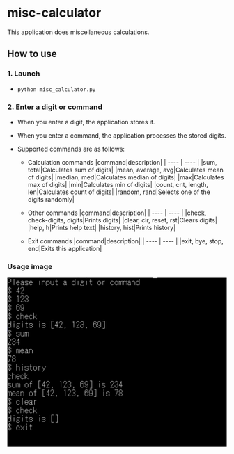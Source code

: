 # misc-calculator
This application does miscellaneous calculations.

## How to use
### 1. Launch
- `python misc_calculator.py`

### 2. Enter a digit or command
- When you enter a digit, the application stores it.
- When you enter a command, the application processes the stored digits.
- Supported commands are as follows:

  - Calculation commands
      |command|description|
      | ---- | ---- |
      |sum, total|Calculates sum of digits|
      |mean, average, avg|Calculates mean of digits|
      |median, med|Calculates median of digits|
      |max|Calculates max of digits|
      |min|Calculates min of digits|
      |count, cnt, length, len|Calculates count of digits|
      |random, rand|Selects one of the digits randomly|

  - Other commands
      |command|description|
      | ---- | ---- |
      |check, check-digits, digits|Prints digits|
      |clear, clr, reset, rst|Clears digits|
      |help, h|Prints help text|
      |history, hist|Prints history|

  - Exit commands
      |command|description|
      | ---- | ---- |
      |exit, bye, stop, end|Exits this application|

### Usage image
  ![usage](usage.png)
